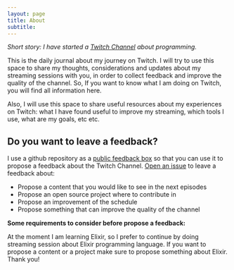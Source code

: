 ```yaml
---
layout: page
title: About
subtitle:
---
```


*Short story: I have started a [Twitch Channel](https://twitch.tv/joebew42) about programming.*

This is the daily journal about my journey on Twitch. I will try to use this space to share my thoughts, considerations and updates about my streaming sessions with you, in order to collect feedback and improve the quality of the channel. So, If you want to know what I am doing on Twitch, you will find all information here.

Also, I will use this space to share useful resources about my experiences on Twitch: what I have found useful to improve my streaming, which tools I use, what are my goals, etc etc.

## Do you want to leave a feedback?

I use a github repository as a [public feedback box](https://github.com/joebew42/twitch) so that you can use it to propose a feedback about the Twitch Channel. [Open an issue](https://github.com/joebew42/twitch/issues) to leave a feedback about:

- Propose a content that you would like to see in the next episodes
- Propose an open source project where to contribute in
- Propose an improvement of the schedule
- Propose something that can improve the quality of the channel

**Some requirements to consider before propose a feedback:**

At the moment I am learning Elixir, so I prefer to continue by doing streaming session about Elixir programming language. If you want to propose a content or a project make sure to propose something about Elixir. Thank you!
